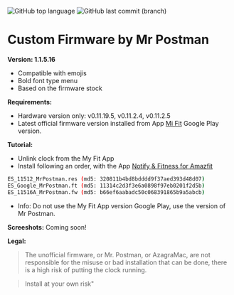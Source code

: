 ![GitHub top language](https://img.shields.io/github/languages/top/azagramac/customFirmware-AmazfitBip.svg) ![GitHub last commit (branch)](https://img.shields.io/github/last-commit/azagramac/customFirmware-AmazfitBip.svg)

# Custom Firmware by Mr Postman

**Version: 1.1.5.16**
- Compatible with emojis
- Bold font type menu
- Based on the firmware stock

**Requirements:**
- Hardware version only: v0.11.19.5, v0.11.2.4, v0.11.2.5
- Latest official firmware version installed from App [Mi Fit](https://play.google.com/store/apps/details?id=com.xiaomi.hm.health) Google Play version.

**Tutorial:**
- Unlink clock from the My Fit App
- Install following an order, with the App [Notify & Fitness for Amazfit](https://play.google.com/store/apps/details?id=com.mc.amazfit1)
```sh
ES_11512_MrPostman.res (md5: 320811b4bd8bdddd9f37aed393d48d07)
ES_Google_MrPostman.ft (md5: 11314c2d3f3e6a0898f97eb0201f2d5b)
ES_11516A_MrPostman.fw (md5: b66ef6aabadc50c068391865b9a5abcb)
```
- Info: Do not use the My Fit App version Google Play, use the version of Mr Postman.

**Screeshots:**
Coming soon!

**Legal:**
> The unofficial firmware, or Mr. Postman, or AzagraMac, are not responsible for the misuse or bad installation that can be done, there is a high risk of putting the clock running.

> Install at your own risk"
